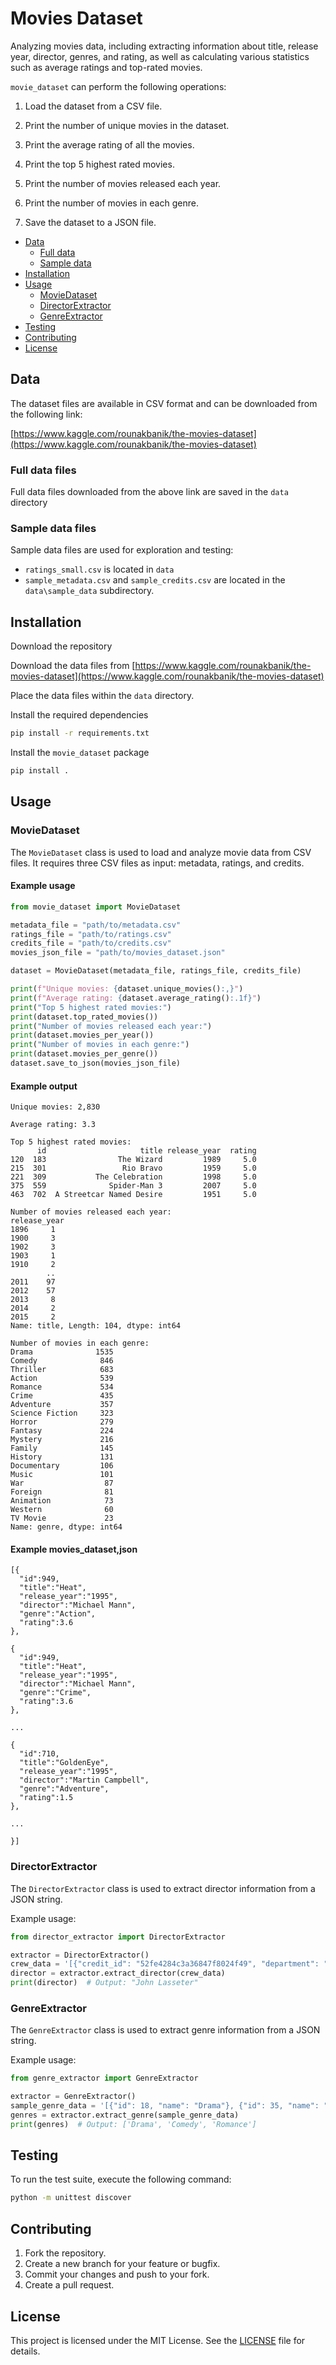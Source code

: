 # Movies Dataset

Analyzing movies data, including extracting information about title, release year, director, genres, and rating, as well as calculating various statistics such as average ratings and top-rated movies.

`movie_dataset` can perform the following operations:

1. Load the dataset from a CSV file.

2. Print the number of unique movies in the dataset.

3. Print the average rating of all the movies.

4. Print the top 5 highest rated movies.

5. Print the number of movies released each year.

6. Print the number of movies in each genre.

7. Save the dataset to a JSON file.

- [Data](#data)
  - [Full data](#fulldata)
  - [Sample data](#sampledata)
- [Installation](#installation)
- [Usage](#usage)
  - [MovieDataset](#moviedataset)
  - [DirectorExtractor](#directorextractor)
  - [GenreExtractor](#genreextractor)
- [Testing](#testing)
- [Contributing](#contributing)
- [License](#license)

## Data

The dataset files are available in CSV format and can be downloaded from the following link:

[https://www.kaggle.com/rounakbanik/the-movies-dataset](https://www.kaggle.com/rounakbanik/the-movies-dataset)

### Full data files

Full data files downloaded from the above link are saved in the `data` directory

### Sample data files

Sample data files are used for exploration and testing:

- `ratings_small.csv` is located in `data`
- `sample_metadata.csv` and `sample_credits.csv` are located in the `data\sample_data` subdirectory.

## Installation

Download the repository

Download the data files from [https://www.kaggle.com/rounakbanik/the-movies-dataset](https://www.kaggle.com/rounakbanik/the-movies-dataset)

Place the data files within the `data` directory.

Install the required dependencies

```bash
pip install -r requirements.txt
```

Install the `movie_dataset` package

```bash
pip install .
```

## Usage

### MovieDataset

The `MovieDataset` class is used to load and analyze movie data from CSV files. It requires three CSV files as input: metadata, ratings, and credits.

#### Example usage

```python
from movie_dataset import MovieDataset

metadata_file = "path/to/metadata.csv"
ratings_file = "path/to/ratings.csv"
credits_file = "path/to/credits.csv"
movies_json_file = "path/to/movies_dataset.json"

dataset = MovieDataset(metadata_file, ratings_file, credits_file)

print(f"Unique movies: {dataset.unique_movies():,}")
print(f"Average rating: {dataset.average_rating():.1f}")
print("Top 5 highest rated movies:")
print(dataset.top_rated_movies())
print("Number of movies released each year:")
print(dataset.movies_per_year())
print("Number of movies in each genre:")
print(dataset.movies_per_genre())
dataset.save_to_json(movies_json_file)
```

#### Example output

```
Unique movies: 2,830

Average rating: 3.3

Top 5 highest rated movies:
      id                     title release_year  rating
120  183                The Wizard         1989     5.0
215  301                 Rio Bravo         1959     5.0
221  309           The Celebration         1998     5.0
375  559              Spider-Man 3         2007     5.0
463  702  A Streetcar Named Desire         1951     5.0

Number of movies released each year:
release_year
1896     1
1900     3
1902     3
1903     1
1910     2
        ..
2011    97
2012    57
2013     8
2014     2
2015     2
Name: title, Length: 104, dtype: int64

Number of movies in each genre:
Drama              1535
Comedy              846
Thriller            683
Action              539
Romance             534
Crime               435
Adventure           357
Science Fiction     323
Horror              279
Fantasy             224
Mystery             216
Family              145
History             131
Documentary         106
Music               101
War                  87
Foreign              81
Animation            73
Western              60
TV Movie             23
Name: genre, dtype: int64
```

#### Example movies_dataset,json

```
[{
  "id":949,
  "title":"Heat",
  "release_year":"1995",
  "director":"Michael Mann",
  "genre":"Action",
  "rating":3.6
},

{
  "id":949,
  "title":"Heat",
  "release_year":"1995",
  "director":"Michael Mann",
  "genre":"Crime",
  "rating":3.6
},

...

{
  "id":710,
  "title":"GoldenEye",
  "release_year":"1995",
  "director":"Martin Campbell",
  "genre":"Adventure",
  "rating":1.5
},

...

}]
```

### DirectorExtractor

The `DirectorExtractor` class is used to extract director information from a JSON string.

Example usage:

```python
from director_extractor import DirectorExtractor

extractor = DirectorExtractor()
crew_data = '[{"credit_id": "52fe4284c3a36847f8024f49", "department": "Directing", "gender": 2, "id": 7879, "job": "Director", "name": "John Lasseter", "profile_path": "/7EdqiNbr4FRjIhKHyPPdFfEEEFG.jpg"}]'
director = extractor.extract_director(crew_data)
print(director)  # Output: "John Lasseter"
```

### GenreExtractor

The `GenreExtractor` class is used to extract genre information from a JSON string.

Example usage:

```python
from genre_extractor import GenreExtractor

extractor = GenreExtractor()
sample_genre_data = '[{"id": 18, "name": "Drama"}, {"id": 35, "name": "Comedy"}, {"id": 10749, "name": "Romance"}]'
genres = extractor.extract_genre(sample_genre_data)
print(genres)  # Output: ['Drama', 'Comedy', 'Romance']
```

## Testing

To run the test suite, execute the following command:

```bash
python -m unittest discover
```

## Contributing

1. Fork the repository.
2. Create a new branch for your feature or bugfix.
3. Commit your changes and push to your fork.
4. Create a pull request.

## License

This project is licensed under the MIT License. See the [LICENSE](LICENSE) file for details.
